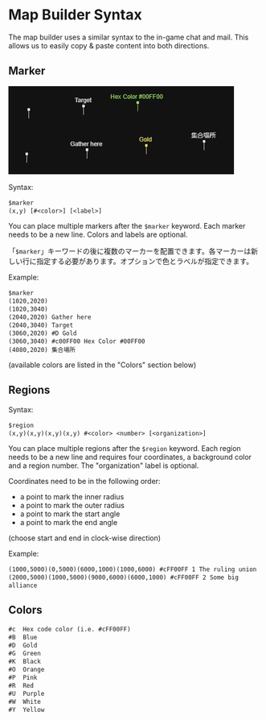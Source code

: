# Map Builder Syntax

The map builder uses a similar syntax to the in-game chat and mail. This allows us to easily copy & paste content into both directions.

## Marker

![marker example](markerExample.jpg)

Syntax:

```
$marker
(x,y) [#<color>] [<label>]
```

You can place multiple markers after the `$marker` keyword. Each marker needs to be a new line. Colors and labels are optional. 

「`$marker`」キーワードの後に複数のマーカーを配置できます。各マーカーは新しい行に指定する必要があります。オプションで色とラベルが指定できます。

Example:

```
$marker
(1020,2020)
(1020,3040)
(2040,2020) Gather here
(2040,3040) Target
(3060,2020) #D Gold
(3060,3040) #c00FF00 Hex Color #00FF00
(4080,2020) 集合場所
```

(available colors are listed in the "Colors" section below)

## Regions

Syntax:

```
$region
(x,y)(x,y)(x,y)(x,y) #<color> <number> [<organization>]
```

You can place multiple regions after the `$region` keyword. Each region needs to be a new line and requires four coordinates, a background color and a region number. The "organization" label is optional.

Coordinates need to be in the following order:
- a point to mark the inner radius
- a point to mark the outer radius
- a point to mark the start angle
- a point to mark the end angle

(choose start and end in clock-wise direction)

Example:

```
(1000,5000)(0,5000)(6000,1000)(1000,6000) #cFF00FF 1 The ruling union
(2000,5000)(1000,5000)(9000,6000)(6000,1000) #cFF00FF 2 Some big alliance
```

## Colors

```
#c	Hex code color (i.e. #cFF00FF)
#B	Blue
#D	Gold
#G	Green
#K	Black
#O	Orange
#P	Pink
#R	Red
#U	Purple
#W	White
#Y	Yellow
```
